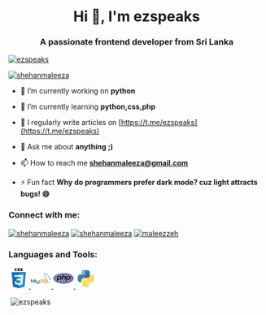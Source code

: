 <h1 align="center">Hi 👋, I'm ezspeaks</h1>
<h3 align="center">A passionate frontend developer from Sri Lanka</h3>

<p align="left"> <a href="https://github.com/ryo-ma/github-profile-trophy"><img src="https://github-profile-trophy.vercel.app/?username=ezspeaks" alt="ezspeaks" /></a> </p>

<p align="left"> <a href="https://twitter.com/shehanmaleeza" target="blank"><img src="https://img.shields.io/twitter/follow/shehanmaleeza?logo=twitter&style=for-the-badge" alt="shehanmaleeza" /></a> </p>

- 🔭 I’m currently working on **python**

- 🌱 I’m currently learning **python,css,php**

- 📝 I regularly write articles on [https://t.me/ezspeaks](https://t.me/ezspeaks)

- 💬 Ask me about **anything ;)**

- 📫 How to reach me **shehanmaleeza@gmail.com**

- ⚡ Fun fact **Why do programmers prefer dark mode? cuz light attracts bugs! 😄**

<h3 align="left">Connect with me:</h3>
<p align="left">
<a href="https://twitter.com/shehanmaleeza" target="blank"><img align="center" src="https://raw.githubusercontent.com/rahuldkjain/github-profile-readme-generator/master/src/images/icons/Social/twitter.svg" alt="shehanmaleeza" height="30" width="40" /></a>
<a href="https://fb.com/shehanmaleeza" target="blank"><img align="center" src="https://raw.githubusercontent.com/rahuldkjain/github-profile-readme-generator/master/src/images/icons/Social/facebook.svg" alt="shehanmaleeza" height="30" width="40" /></a>
<a href="https://instagram.com/maleezzeh" target="blank"><img align="center" src="https://raw.githubusercontent.com/rahuldkjain/github-profile-readme-generator/master/src/images/icons/Social/instagram.svg" alt="maleezzeh" height="30" width="40" /></a>
</p>

<h3 align="left">Languages and Tools:</h3>
<p align="left"> <a href="https://www.w3schools.com/css/" target="_blank" rel="noreferrer"> <img src="https://raw.githubusercontent.com/devicons/devicon/master/icons/css3/css3-original-wordmark.svg" alt="css3" width="40" height="40"/> </a> <a href="https://www.mysql.com/" target="_blank" rel="noreferrer"> <img src="https://raw.githubusercontent.com/devicons/devicon/master/icons/mysql/mysql-original-wordmark.svg" alt="mysql" width="40" height="40"/> </a> <a href="https://www.php.net" target="_blank" rel="noreferrer"> <img src="https://raw.githubusercontent.com/devicons/devicon/master/icons/php/php-original.svg" alt="php" width="40" height="40"/> </a> <a href="https://www.python.org" target="_blank" rel="noreferrer"> <img src="https://raw.githubusercontent.com/devicons/devicon/master/icons/python/python-original.svg" alt="python" width="40" height="40"/> </a> </p>

<p>&nbsp;<img align="center" src="https://github-readme-stats.vercel.app/api?username=ezspeaks&show_icons=true&locale=en" alt="ezspeaks" /></p>

<!---
ezspeaks/ezspeaks is a ✨ special ✨ repository because its `README.md` (this file) appears on your GitHub profile.
You can click the Preview link to take a look at your changes.
--->
